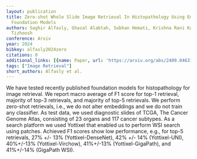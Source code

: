 ```yaml
---
layout: publication
title: Zero-shot Whole Slide Image Retrieval In Histopathology Using Embeddings Of
  Foundation Models
authors: Saghir Alfasly, Ghazal Alabtah, Sobhan Hemati, Krishna Rani Kalari, H. R.
  Tizhoosh
conference: Arxiv
year: 2024
bibkey: alfasly2024zero
citations: 0
additional_links: [{name: Paper, url: 'https://arxiv.org/abs/2409.04631'}]
tags: ["Image Retrieval"]
short_authors: Alfasly et al.
---
```

We have tested recently published foundation models for histopathology for
image retrieval. We report macro average of F1 score for top-1 retrieval,
majority of top-3 retrievals, and majority of top-5 retrievals. We perform
zero-shot retrievals, i.e., we do not alter embeddings and we do not train any
classifier. As test data, we used diagnostic slides of TCGA, The Cancer Genome
Atlas, consisting of 23 organs and 117 cancer subtypes. As a search platform we
used Yottixel that enabled us to perform WSI search using patches. Achieved F1
scores show low performance, e.g., for top-5 retrievals, 27% +/- 13%
(Yottixel-DenseNet), 42% +/- 14% (Yottixel-UNI), 40%+/-13% (Yottixel-Virchow),
41%+/-13% (Yottixel-GigaPath), and 41%+/-14% (GigaPath WSI).